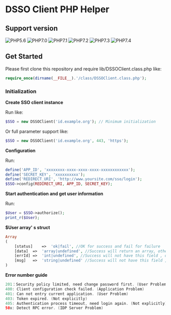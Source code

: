 # DSSO Client PHP Helper

## Support version

![PHP5.6](https://img.shields.io/badge/php-5.6-green.svg?style=flat-square&logo=php&colorB=orange)
![PHP7.0](https://img.shields.io/badge/php-7.0-green.svg?style=flat-square&logo=php&colorB=orange)
![PHP7.1](https://img.shields.io/badge/php-7.1-green.svg?style=flat-square&logo=php&colorB=orange)
![PHP7.2](https://img.shields.io/badge/php-7.2-green.svg?style=flat-square&logo=php&colorB=orange)
![PHP7.3](https://img.shields.io/badge/php-7.3-green.svg?style=flat-square&logo=php&colorB=orange)
![PHP7.4](https://img.shields.io/badge/php-7.4-green.svg?style=flat-square&logo=php&colorB=orange)

## Get Started

Please first clone this repository and require lib/DSSOClient.class.php like:

```php
require_once(dirname(__FILE__).'/class/DSSOClient.class.php');
```

### Initialization

**Create SSO client instance**

Run like:
```php
$SSO = new DSSOClient('id.example.org'); // Minimum initialization
```
Or full parameter support like:
```php
$SSO = new DSSOClient('id.example.org', 443, 'https');
```

**Configuration**

Run:
```php
define('APP_ID', 'xxxxxxxx-xxxx-xxxx-xxxx-xxxxxxxxxxxx');
define('SECRET_KEY', 'xxxxxxxxxx');
define('REDIRECT_URI', 'http://www.yoursite.com/sso/login');
$SSO->config(REDIRECT_URI, APP_ID, SECRET_KEY);
```

**Start authentication and get user information**

Run:
```php
$User = $SSO->authorize();
print_r($User);
```

**$User array' s struct**

```php
Array
(
    [status]    =>  'ok|fail', //OK for success and fail for failure
    [data]  =>  'array|undefined', //Success will return an array, otherwise will not have this field
    [errId] =>  'int|undefined', //Success will not have this field , otherwise will return error number
    [msg]   =>  'string|undefined' //Success will not have this field , otherwise will return error message
)
```

**Error number guide**
```java
201：Security policy limited, need change password first. (User Problem)
400: Client configuration check failed. (Application Problem)
401: Can not entry current application. (User Problem)
403: Token expired. (Not explicitly)
405: Authentication process timeout, need login again. (Not explicitly)
50x: Detect RPC error. (IDP Server Problem)
```